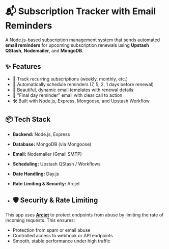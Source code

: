 # 📬 Subscription Tracker with Email Reminders

A Node.js-based subscription management system that sends automated **email reminders** for upcoming subscription renewals using **Upstash QStash**, **Nodemailer**, and **MongoDB**.

## ✨ Features

- 🔁 Track recurring subscriptions (weekly, monthly, etc.)
- 📅 Automatically schedule reminders (7, 5, 2, 1 days before renewal)
- 📧 Beautiful, dynamic email templates with renewal details
- 🔔 "Final day reminder" email with clear call to action
- 🛠 Built with Node.js, Express, Mongoose, and Upstash Workflow

## 📦 Tech Stack

- **Backend:** Node.js, Express
- **Database:** MongoDB (via Mongoose)
- **Email:** Nodemailer (Gmail SMTP)
- **Scheduling:** Upstash QStash / Workflows
- **Date Handling:** Day.js
- **Rate Limiting & Security:** Arcjet

- ## 🛡️ Security & Rate Limiting

This app uses **[Arcjet](https://arcjet.com/)** to protect endpoints from abuse by limiting the rate of incoming requests. This ensures:

- Protection from spam or email abuse
- Controlled access to webhook or API endpoints
- Smooth, stable performance under high traffic

